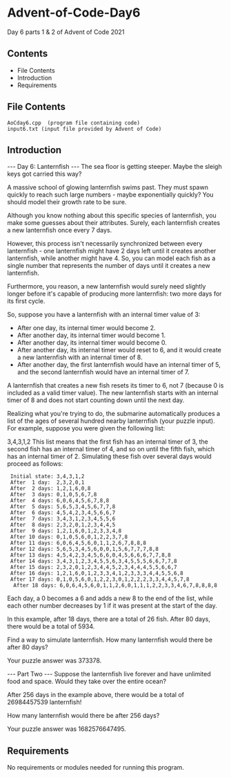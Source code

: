 # Advent-of-Code-Day6
Day 6 parts 1 &amp; 2 of Advent of Code 2021

Contents
---------------------
* File Contents
* Introduction
* Requirements

## File Contents
	
    AoCday6.cpp  (program file containing code)
    input6.txt (input file provided by Advent of Code)

## Introduction
--- Day 6: Lanternfish ---
The sea floor is getting steeper. Maybe the sleigh keys got carried this way?

A massive school of glowing lanternfish swims past. They must spawn quickly to reach such large numbers - maybe exponentially quickly? You should model their growth rate to be sure.

Although you know nothing about this specific species of lanternfish, you make some guesses about their attributes. Surely, each lanternfish creates a new lanternfish once every 7 days.

However, this process isn't necessarily synchronized between every lanternfish - one lanternfish might have 2 days left until it creates another lanternfish, while another might have 4. So, you can model each fish as a single number that represents the number of days until it creates a new lanternfish.

Furthermore, you reason, a new lanternfish would surely need slightly longer before it's capable of producing more lanternfish: two more days for its first cycle.

So, suppose you have a lanternfish with an internal timer value of 3:

 - After one day, its internal timer would become 2.
 - After another day, its internal timer would become 1.
 - After another day, its internal timer would become 0.
 - After another day, its internal timer would reset to 6, and it would create a new lanternfish with an internal timer of 8.
 - After another day, the first lanternfish would have an internal timer of 5, and the second lanternfish would have an internal timer of 7.

A lanternfish that creates a new fish resets its timer to 6, not 7 (because 0 is included as a valid timer value). The new lanternfish starts with an internal timer of 8 and does not start counting down until the next day.

Realizing what you're trying to do, the submarine automatically produces a list of the ages of several hundred nearby lanternfish (your puzzle input). For example, suppose you were given the following list:

3,4,3,1,2
This list means that the first fish has an internal timer of 3, the second fish has an internal timer of 4, and so on until the fifth fish, which has an internal timer of 2. Simulating these fish over several days would proceed as follows:

 	 Initial state: 3,4,3,1,2
 	 After  1 day:  2,3,2,0,1
 	 After  2 days: 1,2,1,6,0,8
 	 After  3 days: 0,1,0,5,6,7,8
 	 After  4 days: 6,0,6,4,5,6,7,8,8
 	 After  5 days: 5,6,5,3,4,5,6,7,7,8
 	 After  6 days: 4,5,4,2,3,4,5,6,6,7
 	 After  7 days: 3,4,3,1,2,3,4,5,5,6
 	 After  8 days: 2,3,2,0,1,2,3,4,4,5
 	 After  9 days: 1,2,1,6,0,1,2,3,3,4,8
 	 After 10 days: 0,1,0,5,6,0,1,2,2,3,7,8
 	 After 11 days: 6,0,6,4,5,6,0,1,1,2,6,7,8,8,8
 	 After 12 days: 5,6,5,3,4,5,6,0,0,1,5,6,7,7,7,8,8
 	 After 13 days: 4,5,4,2,3,4,5,6,6,0,4,5,6,6,6,7,7,8,8
 	 After 14 days: 3,4,3,1,2,3,4,5,5,6,3,4,5,5,5,6,6,7,7,8
 	 After 15 days: 2,3,2,0,1,2,3,4,4,5,2,3,4,4,4,5,5,6,6,7
 	 After 16 days: 1,2,1,6,0,1,2,3,3,4,1,2,3,3,3,4,4,5,5,6,8
 	 After 17 days: 0,1,0,5,6,0,1,2,2,3,0,1,2,2,2,3,3,4,4,5,7,8
	  After 18 days: 6,0,6,4,5,6,0,1,1,2,6,0,1,1,1,2,2,3,3,4,6,7,8,8,8,8
Each day, a 0 becomes a 6 and adds a new 8 to the end of the list, while each other number decreases by 1 if it was present at the start of the day.

In this example, after 18 days, there are a total of 26 fish. After 80 days, there would be a total of 5934.

Find a way to simulate lanternfish. How many lanternfish would there be after 80 days?

Your puzzle answer was 373378.

--- Part Two ---
Suppose the lanternfish live forever and have unlimited food and space. Would they take over the entire ocean?

After 256 days in the example above, there would be a total of 26984457539 lanternfish!

How many lanternfish would there be after 256 days?

Your puzzle answer was 1682576647495.

## Requirements
No requirements or modules needed for running this program.
